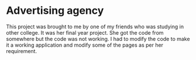 # Advertising agency

This project was brought to me by one of my friends who was studying in other college. It was her final year project. She got the code from somewhere but the code was not working. I had to modify the code to make it a working application and modify some of the pages as per her requirement.
